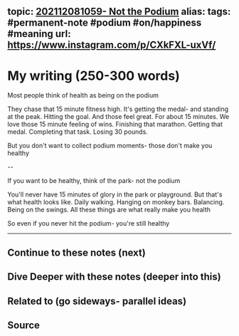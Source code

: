 topic: [202112081059- Not the Podium](.md)
alias: 
tags: #permanent-note #podium #on/happiness #meaning
url: https://www.instagram.com/p/CXkFXL-uxVf/
---

# My writing (250-300 words)

Most people think of health as being on the podium

They chase that 15 minute fitness high. It's getting the medal- and standing at the peak. Hitting the goal. And those feel great. For about 15 minutes. We love those 15 minute feeling of wins. Finishing that marathon. Getting that medal. Completing that task. Losing 30 pounds.

But you don't want to collect podium moments- those don't make you healthy

--

If you want to be healthy, think of the park- not the podium

You'll never have 15 minutes of glory in the park or playground. But that's what health looks like. Daily walking. Hanging on monkey bars. Balancing. Being on the swings. All these things are what really make you health

So even if you never hit the podium- you're still healthy

---
## Continue to these notes (next)
		
## Dive Deeper with these notes (deeper into this)
		
## Related to (go sideways- parallel ideas)
	
## Source